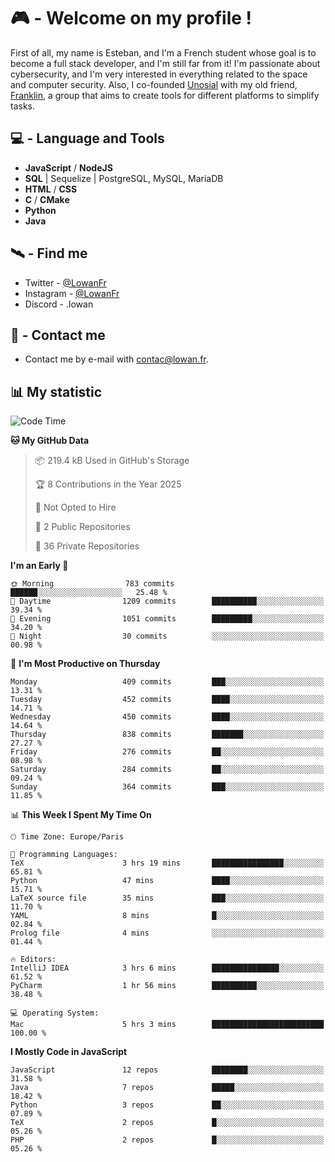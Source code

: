 # 🎮 - Welcome on my profile !
First of all, my name is Esteban, and I'm a French student whose goal is to become a full stack developer, and I'm still far from it!
I'm passionate about cybersecurity, and I'm very interested in everything related to the space and computer security.
Also, I co-founded [Unosial](https://github.com/Unosial) with my old friend, [Franklin](https://github.com/AbaFranklin/), a group that aims to create tools for different platforms to simplify tasks. 



## 💻 - Language and Tools
- **JavaScript** / **NodeJS**
- **SQL** | Sequelize | PostgreSQL, MySQL, MariaDB
- **HTML** / **CSS**
- **C** / **CMake**
- **Python**
- **Java**

## 🛰️ - Find me

 - Twitter - [@LowanFr](https://twitter.com/LowanFr/)
 - Instagram - [@LowanFr](https://instagram.com/LowanFr)
 - Discord -  .lowan
 
## 📡 - Contact me
 - Contact me by e-mail with [contac@lowan.fr](mailto:contact@lowan.fr).

## 📊 My statistic
<!--START_SECTION:waka-->
![Code Time](http://img.shields.io/badge/Code%20Time-1%2C122%20hrs%2045%20mins-blue)

**🐱 My GitHub Data** 

> 📦 219.4 kB Used in GitHub's Storage 
 > 
> 🏆 8 Contributions in the Year 2025
 > 
> 🚫 Not Opted to Hire
 > 
> 📜 2 Public Repositories 
 > 
> 🔑 36 Private Repositories 
 > 
**I'm an Early 🐤** 

```text
🌞 Morning                783 commits         ██████░░░░░░░░░░░░░░░░░░░   25.48 % 
🌆 Daytime                1209 commits        ██████████░░░░░░░░░░░░░░░   39.34 % 
🌃 Evening                1051 commits        █████████░░░░░░░░░░░░░░░░   34.20 % 
🌙 Night                  30 commits          ░░░░░░░░░░░░░░░░░░░░░░░░░   00.98 % 
```
📅 **I'm Most Productive on Thursday** 

```text
Monday                   409 commits         ███░░░░░░░░░░░░░░░░░░░░░░   13.31 % 
Tuesday                  452 commits         ████░░░░░░░░░░░░░░░░░░░░░   14.71 % 
Wednesday                450 commits         ████░░░░░░░░░░░░░░░░░░░░░   14.64 % 
Thursday                 838 commits         ███████░░░░░░░░░░░░░░░░░░   27.27 % 
Friday                   276 commits         ██░░░░░░░░░░░░░░░░░░░░░░░   08.98 % 
Saturday                 284 commits         ██░░░░░░░░░░░░░░░░░░░░░░░   09.24 % 
Sunday                   364 commits         ███░░░░░░░░░░░░░░░░░░░░░░   11.85 % 
```


📊 **This Week I Spent My Time On** 

```text
🕑︎ Time Zone: Europe/Paris

💬 Programming Languages: 
TeX                      3 hrs 19 mins       ████████████████░░░░░░░░░   65.81 % 
Python                   47 mins             ████░░░░░░░░░░░░░░░░░░░░░   15.71 % 
LaTeX source file        35 mins             ███░░░░░░░░░░░░░░░░░░░░░░   11.70 % 
YAML                     8 mins              █░░░░░░░░░░░░░░░░░░░░░░░░   02.84 % 
Prolog file              4 mins              ░░░░░░░░░░░░░░░░░░░░░░░░░   01.44 % 

🔥 Editors: 
IntelliJ IDEA            3 hrs 6 mins        ███████████████░░░░░░░░░░   61.52 % 
PyCharm                  1 hr 56 mins        ██████████░░░░░░░░░░░░░░░   38.48 % 

💻 Operating System: 
Mac                      5 hrs 3 mins        █████████████████████████   100.00 % 
```

**I Mostly Code in JavaScript** 

```text
JavaScript               12 repos            ████████░░░░░░░░░░░░░░░░░   31.58 % 
Java                     7 repos             █████░░░░░░░░░░░░░░░░░░░░   18.42 % 
Python                   3 repos             ██░░░░░░░░░░░░░░░░░░░░░░░   07.89 % 
TeX                      2 repos             █░░░░░░░░░░░░░░░░░░░░░░░░   05.26 % 
PHP                      2 repos             █░░░░░░░░░░░░░░░░░░░░░░░░   05.26 % 
```




<!--END_SECTION:waka-->

